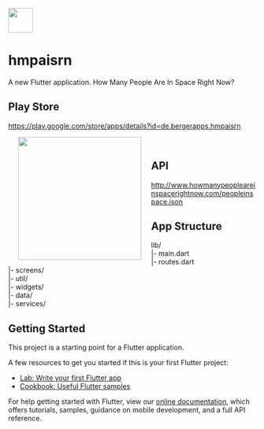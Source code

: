 <img src="https://i.imgur.com/OUOm3Y0.png" height="50" /> 

# hmpaisrn

A new Flutter application. How Many People Are In Space Right Now?

## Play Store
https://play.google.com/store/apps/details?id=de.bergerapps.hmpaisrn

<img align="left" src="https://lh3.googleusercontent.com/5zIPNYpVzs8vZG3iUSwqC4Ltj3yk-Nyrvgg9JXvRqmpbmCxRe2Hw8S0tc2PUUjivET0=w1440-h620-rw" hspace="20" height="250px"/>



&nbsp;

## API
http://www.howmanypeopleareinspacerightnow.com/peopleinspace.json

## App Structure
lib/<br/>
|- main.dart<br/>
|- routes.dart<br/>
|- screens/<br/>
|- util/<br/>
|- widgets/<br/>
|- data/<br/>
|- services/<br/>

## Getting Started

This project is a starting point for a Flutter application.

A few resources to get you started if this is your first Flutter project:

- [Lab: Write your first Flutter app](https://flutter.io/docs/get-started/codelab)
- [Cookbook: Useful Flutter samples](https://flutter.io/docs/cookbook)

For help getting started with Flutter, view our 
[online documentation](https://flutter.io/docs), which offers tutorials, 
samples, guidance on mobile development, and a full API reference.
